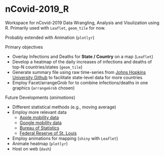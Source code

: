 # nCovid-2019_R

Workspace for nCovid-2019 Data Wrangling, Analysis and Visulization using R.
Primarily used with `Leaflet`, `geom_tile` for now.

Probably extended with Animation (`plotlyr`)

Primary objectives
* Overlay Infections and Deaths for **State / Country** on a map (`Leaflet`)
* Develop a heatmap of the daily increases of infections and deaths of top-N countries/states (`geom_tile`)
* Generate summary file using raw time-series from [Johns Hopkins University Github](https://github.com/CSSEGISandData/COVID-19) to facilitate state-level data for more countries
* Employ Facet/arrangeGrob for to combine infections/deaths in one graphics (`arrangeGrob` chosen)

Future Developments (*animations*)
* Different statistical methods (e.g., moving average)
* Employ more relevant data
  * [Apple mobility data](http://apple.com/covid19/mobility)
  * [Google mobility data](https://www.google.com/covid19/mobility/)
  * [Bureau of Statistics](https://www.bls.gov/covid19/home.htm)
  * [Federal Reserve of St. Louis](https://research.stlouisfed.org/resources/covid-19/)
* Employ animations for mapping (`shiny` with `Leaflet`)
* Animate heatmap (`plotlyr`)
* Host on web (`dash`)
